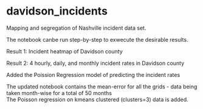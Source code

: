 # davidson_incidents

Mapping and segregation of Nashville incident data set.

The notebook canbe run step-by-step to exwecute the desirable results.


Result 1: Incident heatmap of Davidson county

Result 2: 4 hourly, daily, and monthly incident rates in Davidson county


Added the Poission Regression model of predicting the incident rates

The updated notebook contains the mean-error for all the grids - data being taken month-wise for a total of 50 months<br>
The Poisson regression on kmeans clustered (clusters=3) data is added.
